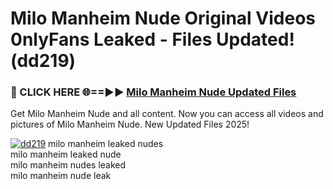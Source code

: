 # Milo Manheim Nude Original Videos 0nlyFans Leaked - Files Updated! (dd219)

<h3>🔴 CLICK HERE 🌐==►► <a href="https://tinyurl.com/yrmya6cz" rel="nofollow">Milo Manheim Nude Updated Files</a></h3>

Get Milo Manheim Nude and all content. Now you can access all videos and pictures of Milo Manheim Nude. New Updated Files 2025!

[![dd219](https://i.imgur.com/FMdXYCs.gif)](https://tinyurl.com/yrmya6cz)
milo manheim leaked nudes<br>
milo manheim leaked nude<br>
milo manheim nudes leaked<br>
milo manheim nude leak